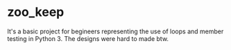 # zoo_keep
It's a basic project for begineers representing the use of loops and member testing in Python 3.
The designs were hard to made btw.
